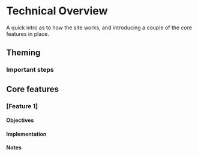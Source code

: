 # Technical Overview

A quick intro as to how the site works, and introducing a couple of the core features in place.

## Theming

### Important steps

## Core features

### [Feature 1]

#### Objectives

#### Implementation

#### Notes
